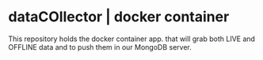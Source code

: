 # dataCOllector | docker container #

This repository holds the docker container app. that will grab both LIVE and OFFLINE data and to push them in our MongoDB server.

